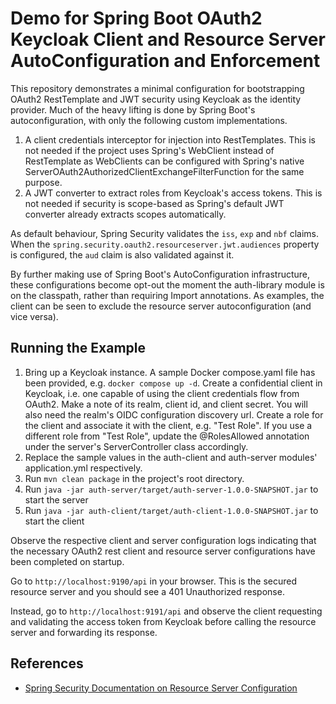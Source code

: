 # Demo for Spring Boot OAuth2 Keycloak Client and Resource Server AutoConfiguration and Enforcement

This repository demonstrates a minimal configuration for bootstrapping OAuth2 RestTemplate and JWT security using Keycloak as the identity provider. Much of the heavy lifting is done by Spring Boot's autoconfiguration, with only the following custom implementations.

1. A client credentials interceptor for injection into RestTemplates. This is not needed if the project uses Spring's WebClient instead of RestTemplate as WebClients can be configured with Spring's native ServerOAuth2AuthorizedClientExchangeFilterFunction for the same purpose.
2. A JWT converter to extract roles from Keycloak's access tokens. This is not needed if security is scope-based as Spring's default JWT converter already extracts scopes automatically.

As default behaviour, Spring Security validates the `iss`, `exp` and `nbf` claims. When the `spring.security.oauth2.resourceserver.jwt.audiences` property is configured, the `aud` claim is also validated against it.

By further making use of Spring Boot's AutoConfiguration infrastructure, these configurations become opt-out the moment the auth-library module is on the classpath, rather than requiring Import annotations. As examples, the client can be seen to exclude the resource server autoconfiguration (and vice versa).

## Running the Example

1. Bring up a Keycloak instance. A sample Docker compose.yaml file has been provided, e.g. `docker compose up -d`. Create a confidential client in Keycloak, i.e. one capable of using the client credentials flow from OAuth2. Make a note of its realm, client id, and client secret. You will also need the realm's OIDC configuration discovery url. Create a role for the client and associate it with the client, e.g. "Test Role". If you use a different role from "Test Role", update the @RolesAllowed annotation under the server's ServerController class accordingly.
2. Replace the sample values in the auth-client and auth-server modules' application.yml respectively.
3. Run `mvn clean package` in the project's root directory.
4. Run `java -jar auth-server/target/auth-server-1.0.0-SNAPSHOT.jar` to start the server
5. Run `java -jar auth-client/target/auth-client-1.0.0-SNAPSHOT.jar` to start the client

Observe the respective client and server configuration logs indicating that the necessary OAuth2 rest client and resource server configurations have been completed on startup.

Go to `http://localhost:9190/api` in your browser. This is the secured resource server and you should see a 401 Unauthorized response.

Instead, go to `http://localhost:9191/api` and observe the client requesting and validating the access token from Keycloak before calling the resource server and forwarding its response.

## References
- [Spring Security Documentation on Resource Server Configuration](https://docs.spring.io/spring-security/reference/servlet/oauth2/resource-server/jwt.html#_specifying_the_authorization_server)